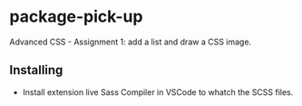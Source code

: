 # package-pick-up
Advanced CSS - Assignment 1:  add a list and draw a CSS image.

## Installing
- Install extension live Sass Compiler in VSCode to whatch the SCSS files.
